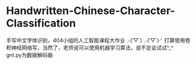 # Handwritten-Chinese-Character-Classification
手写中文字体识别，404小组的人工智能课程大作业╭(′▽\`)╭(′▽\`)╯打算使用卷积神经网络写，当然了，老师说可以使用机器学习算法，说不定会试试^_^  
gnt.py为数据解码器
